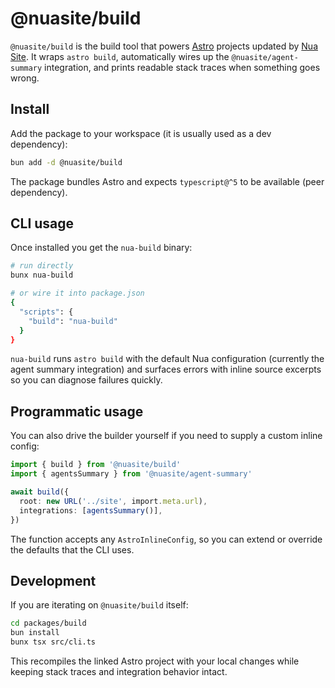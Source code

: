 # @nuasite/build

`@nuasite/build` is the build tool that powers [Astro](https://astro.build/) projects updated by
[Nua Site](https://www.nuasite.com). It wraps `astro build`, automatically
wires up the `@nuasite/agent-summary` integration, and prints readable stack
traces when something goes wrong.

## Install

Add the package to your workspace (it is usually used as a dev dependency):

```bash
bun add -d @nuasite/build
```

The package bundles Astro and expects `typescript@^5` to be available (peer
dependency).

## CLI usage

Once installed you get the `nua-build` binary:

```bash
# run directly
bunx nua-build

# or wire it into package.json
{
  "scripts": {
    "build": "nua-build"
  }
}
```

`nua-build` runs `astro build` with the default Nua configuration (currently the
agent summary integration) and surfaces errors with inline source excerpts so
you can diagnose failures quickly.

## Programmatic usage

You can also drive the builder yourself if you need to supply a custom inline
config:

```ts
import { build } from '@nuasite/build'
import { agentsSummary } from '@nuasite/agent-summary'

await build({
  root: new URL('../site', import.meta.url),
  integrations: [agentsSummary()],
})
```

The function accepts any `AstroInlineConfig`, so you can extend or override the
defaults that the CLI uses.

## Development

If you are iterating on `@nuasite/build` itself:

```bash
cd packages/build
bun install
bunx tsx src/cli.ts
```

This recompiles the linked Astro project with your local changes while keeping
stack traces and integration behavior intact.
